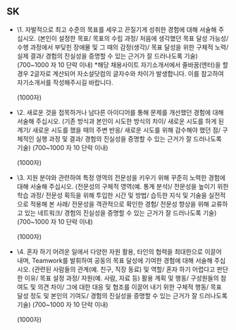 ## SK

- \1. 자발적으로 최고 수준의 목표를 세우고 끈질기게 성취한 경험에 대해 서술해 주십시오.   (본인이 설정한 목표/ 목표의 수립 과정/ 처음에 생각했던 목표 달성 가능성/ 수행 과정에서 부딪힌 장애물 및 그 때의 감정(생각)/ 목표 달성을 위한 구체적 노력/ 실제 결과/ 경험의 진실성을 증명할 수 있는 근거가 잘 드러나도록 기술)   (700~1000 자 10 단락 이내)     *해당 채용사이트 자기소개서에서 줄바꿈(엔터)을 할 경우 2글자로 계산되어 자소설닷컴의 글자수와 차이가 발생합니다. 이를 참고하여 자기소개서를 작성해주시길 바랍니다.

  (1000자)

- \2. 새로운 것을 접목하거나 남다른 아이디어를 통해 문제를 개선했던 경험에 대해 서술해 주십시오.   (기존 방식과 본인이 시도한 방식의 차이/ 새로운 시도를 하게 된 계기/ 새로운 시도를 했을 때의 주변 반응/ 새로운 시도를 위해 감수해야 했던 점/ 구체적인 실행 과정 및 결과/ 경험의 진실성을 증명할 수 있는 근거가 잘 드러나도록 기술)   (700~1000 자 10 단락 이내)

  (1000자)

- \3. 지원 분야와 관련하여 특정 영역의 전문성을 키우기 위해 꾸준히 노력한 경험에 대해 서술해 주십시오.   (전문성의 구체적 영역(예. 통계 분석)/ 전문성을 높이기 위한 학습 과정/ 전문성 획득을 위해 투입한 시간 및 방법/ 습득한 지식 및 기술을 실전적으로 적용해 본 사례/ 전문성을 객관적으로 확인한 경험/ 전문성 향상을 위해 교류하고 있는 네트워크/ 경험의 진실성을 증명할 수 있는 근거가 잘 드러나도록 기술)   (700~1000 자 10 단락 이내)

  (1000자)

- \4. 혼자 하기 어려운 일에서 다양한 자원 활용, 타인의 협력을 최대한으로 이끌어 내며, Teamwork를 발휘하여 공동의 목표 달성에 기여한 경험에 대해 서술해 주십시오.   (관련된 사람들의 관계(예. 친구, 직장 동료) 및 역할/ 혼자 하기 어렵다고 판단한 이유/ 목표 설정 과정/ 자원(예. 사람, 자료 등) 활용 계획 및 행동/ 구성원들의 참여도 및 의견 차이/ 그에 대한 대응 및 협조를 이끌어 내기 위한 구체적 행동/ 목표 달성 정도 및 본인의 기여도/ 경험의 진실성을 증명할 수 있는 근거가 잘 드러나도록 기술)   (700~1000 자 10 단락 이내)

  (1000자)